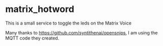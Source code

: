 # matrix_hotword

This is a small service to toggle the leds on the Matrix Voice 

Many thanks to https://github.com/syntithenai/opensnips, I am using the MQTT code they created.
